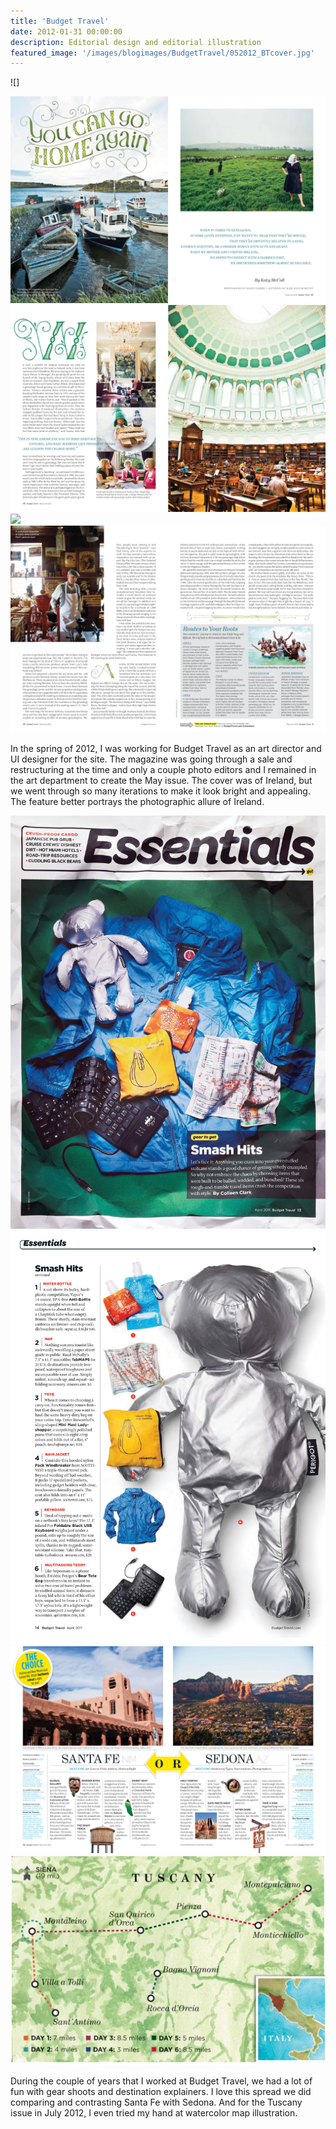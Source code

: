 ```yaml
---
title: 'Budget Travel'
date: 2012-01-31 00:00:00
description: Editorial design and editorial illustration
featured_image: '/images/blogimages/BudgetTravel/052012_BTcover.jpg'
---
```


![]<div class="gallery" data-columns="2">
	<img src="/images/blogimages/BudgetTravel/irelandspread1.jpg">
	<img src="/images/blogimages/BudgetTravel/irelandspread2.jpg">
	<img src="/images/blogimages/BudgetTravel/irelandspread3.jpg">
	<img src="/images/blogimages/BudgetTravel/irelandspread4.jpg">
</div>

In the spring of 2012, I was working for Budget Travel as an art director and UI designer for the site. The magazine was going through a sale and restructuring at the time and only a couple photo editors and I remained in the art department to create the May issue. The cover was of Ireland, but we went through so many iterations to make it look bright and appealing. The feature better portrays the photographic allure of Ireland. 

<div class="gallery" data-columns="2">
	<img src="/images/blogimages/BudgetTravel/11Apr_Crumple-Gear-1.jpg">
	<img src="/images/blogimages/BudgetTravel/11Apr_Crumple-Gear-2.jpg">
	<img src="/images/blogimages/BudgetTravel/Santafe-Sedona.jpg">
	<img src="/images/blogimages/BudgetTravel/Tuscanymap.jpg">
</div>

During the couple of years that I worked at Budget Travel, we had a lot of fun with gear shoots and destination explainers. I love this spread we did comparing and contrasting Santa Fe with Sedona. And for the Tuscany issue in July 2012, I even tried my hand at watercolor map illustration.




